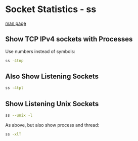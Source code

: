 # Socket Statistics - ss

[man page](https://man7.org/linux/man-pages/man8/ss.8.html)

## Show TCP IPv4 sockets with Processes

Use numbers instead of symbols:
```sh
ss -4tnp
```

## Also Show Listening Sockets

```sh
ss -4tpl
```

## Show Listening Unix Sockets

```sh
ss --unix -l
```
As above, but also show process and thread:
```sh
ss -xlT
```
